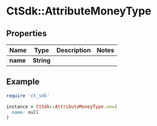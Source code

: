 # CtSdk::AttributeMoneyType

## Properties

| Name | Type | Description | Notes |
| ---- | ---- | ----------- | ----- |
| **name** | **String** |  |  |

## Example

```ruby
require 'ct_sdk'

instance = CtSdk::AttributeMoneyType.new(
  name: null
)
```

